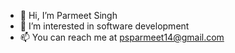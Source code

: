 - 👋 Hi, I’m Parmeet Singh
- 👀 I’m interested in software development
- 📫 You can reach me at psparmeet14@gmail.com

<!---
psparmeet14/psparmeet14 is a ✨ special ✨ repository because its `README.md` (this file) appears on your GitHub profile.
You can click the Preview link to take a look at your changes.
--->
